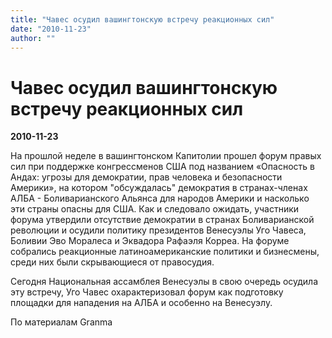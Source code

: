 ```yaml
---
title: "Чавес осудил вашингтонскую встречу реакционных сил"
date: "2010-11-23"
author: ""
---
```


# Чавес осудил вашингтонскую встречу реакционных сил

**2010-11-23** 

На прошлой неделе в вашингтонском Капитолии прошел форум правых сил при поддержке конгрессменов США под названием «Опасность в Андах: угрозы для демократии, прав человека и безопасности Америки», на котором "обсуждалась" демократия в странах-членах АЛБА - Боливарианского Альянса для народов Америки и насколько эти страны опасны для США. Как и следовало ожидать, участники форума утвердили отсутствие демократии в странах Боливарианской революции и осудили политику президентов Венесуэлы Уго Чавеса, Боливии Эво Моралеса и Эквадора Рафаэля Корреа. На форуме собрались реакционные латиноамериканские политики и бизнесмены, среди них были скрывающиеся от правосудия.  

Сегодня Национальная ассамблея Венесуэлы в свою очередь осудила эту встречу, Уго Чавес охарактеризовал форум как подготовку площадки для нападения на АЛБА и особенно на Венесуэлу.

По материалам Granma